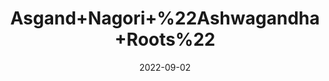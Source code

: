 ---
title: 'Asgand+Nagori+%22Ashwagandha+Roots%22'
date: '2022-09-02' 
metatag: '' 
inventory: '0' 
draft: false 
# meta description 
shortDescripton: ''
description: 'Herb'
longdescription: ''
featured: True
# product Price
price: '100.0'
# Product Short Description
shortDescription: ''
productID: 'F75359C9-9C2A-ED11-9968-005056B3A416'
type: 'products'
category: 'Herb' 
thumnailproduct: 'https://aminsaddiquidawakhana.eralive.net/images/products/F75359C9-9C2A-ED11-9968-005056B3A4161.png' 
images:
  - image: 'images/products/F75359C9-9C2A-ED11-9968-005056B3A4161.png'  
Variants:
---